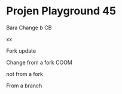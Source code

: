 # Projen Playground 45

Bara
Change b
CB

xx


Fork update

Change from a fork
COOM


not from a fork


From a branch
